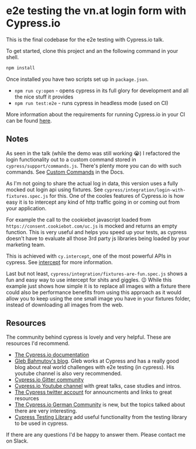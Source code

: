 # e2e testing the vn.at login form with Cypress.io

This is the final codebase for the e2e testing with Cypress.io talk.

To get started, clone this project and an the following command in your shell.

```bash
npm install
```

Once installed you have two scripts set up in `package.json`.

- `npm run cy:open` - opens cypress in its full glory for development and all the nice stuff it provides
- `npm run test:e2e` - runs cypress in headless mode (used on CI)

More information about the requirements for running Cypress.io in your CI can be found [here](https://docs.cypress.io/guides/continuous-integration/introduction).

## Notes

As seen in the talk (while the demo was still working 😭) I refactored the login functionality out to a custom command stored in `cypress/support/commands.js`. There's plenty more you can do with such commands. See [Custom Commands](https://docs.cypress.io/api/cypress-api/custom-commands) in the Docs.

As I'm not going to share the actual log in data, this version uses a fully mocked out login api using fixtures. See `cypress/integration/login-with-fixtures.spec.js` for this. One of the cooles features of Cypress.io is how easy it is to intercept any kind of http traffic going in or coming out from your application.

For example the call to the cookiebot javascript loaded from `https://consent.cookiebot.com/uc.js` is mocked and returns an empty function. This is very useful and helps you speed up your tests, as cypress doesn't have to evaluate all those 3rd party js libraries being loaded by your marketing team.

This is achieved with `cy.intercept`, one of the most powerful APIs in cypress. See [intercept](https://docs.cypress.io/api/commands/intercept) for more information.

Last but not least, `cypress/integration/fixtures-are-fun.spec.js` shows a fun and easy way to use intercept for shits and giggles. 😉 While this example just shows how simple it is to replace all images with a fixture there could also be performance benefits from using this approach as it would allow you to keep using the one small image you have in your fixtures folder, instead of downloading all images from the web.

## Resources

The community behind cypress is lovely and very helpful. These are resources I'd recommend.

- [The Cypress.io documentation](https://docs.cypress.io/guides/overview/why-cypress)
- [Gleb Bahmutov's blog](https://glebbahmutov.com/blog/). Gleb works at Cypress and has a really good blog about real world challenges with e2e testing (in cypress). His youtube channel is also very recommended.
- [Cypress.io Gitter community](https://gitter.im/cypress-io/cypress)
- [Cypress.io Youtube channel](https://www.youtube.com/channel/UC-EOsTo2l2x39e4JmSaWNRQ) with great talks, case studies and intros.
- [The Cypress twitter account](https://twitter.com/Cypress_io) for announcments and links to great resources
- [The Cypress.io German Community](https://www.meetup.com/cypress-de-community) is new, but the topics talked about there are very interesting.
- [Cypress Testing Library](https://testing-library.com/docs/cypress-testing-library/intro/) add useful functionality from the testing library to be used in cypress.

If there are any questions I'd be happy to answer them. Please contact me on Slack.